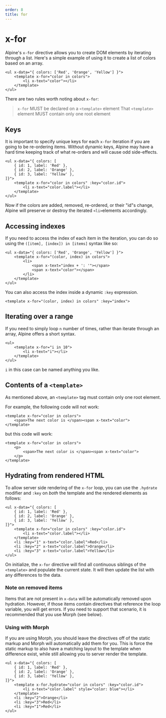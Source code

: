 ```yaml
---
order: 8
title: for
---
```


# x-for

Alpine's `x-for` directive allows you to create DOM elements by iterating through a list. Here's a simple example of using it to create a list of colors based on an array.

```alpine
<ul x-data="{ colors: ['Red', 'Orange', 'Yellow'] }">
    <template x-for="color in colors">
        <li x-text="color"></li>
    </template>
</ul>
```

<!-- START_VERBATIM -->
<div class="demo">
    <ul x-data="{ colors: ['Red', 'Orange', 'Yellow'] }">
        <template x-for="color in colors">
            <li x-text="color"></li>
        </template>
    </ul>
</div>
<!-- END_VERBATIM -->

There are two rules worth noting about `x-for`:

>`x-for` MUST be declared on a `<template>` element
> That `<template>` element MUST contain only one root element

<a name="keys"></a>
## Keys

It is important to specify unique keys for each `x-for` iteration if you are going to be re-ordering items. Without dynamic keys, Alpine may have a hard time keeping track of what re-orders and will cause odd side-effects.

```alpine
<ul x-data="{ colors: [
    { id: 1, label: 'Red' },
    { id: 2, label: 'Orange' },
    { id: 3, label: 'Yellow' },
]}">
    <template x-for="color in colors" :key="color.id">
        <li x-text="color.label"></li>
    </template>
</ul>
```

Now if the colors are added, removed, re-ordered, or their "id"s change, Alpine will preserve or destroy the iterated `<li>`elements accordingly.

<a name="accessing-indexes"></a>
## Accessing indexes

If you need to access the index of each item in the iteration, you can do so using the `([item], [index]) in [items]` syntax like so:

```alpine
<ul x-data="{ colors: ['Red', 'Orange', 'Yellow'] }">
    <template x-for="(color, index) in colors">
        <li>
            <span x-text="index + ': '"></span>
            <span x-text="color"></span>
        </li>
    </template>
</ul>
```

You can also access the index inside a dynamic `:key` expression.

```alpine
<template x-for="(color, index) in colors" :key="index">
```

<a name="iterating-over-a-range"></a>
## Iterating over a range

If you need to simply loop `n` number of times, rather than iterate through an array, Alpine offers a short syntax.

```alpine
<ul>
    <template x-for="i in 10">
        <li x-text="i"></li>
    </template>
</ul>
```

`i` in this case can be named anything you like.

<a name="contents-of-a-template"></a>
## Contents of a `<template>`

As mentioned above, an `<template>` tag must contain only one root element.

For example, the following code will not work:

```alpine
<template x-for="color in colors">
    <span>The next color is </span><span x-text="color">
</template>
```

but this code will work:
```alpine
<template x-for="color in colors">
    <p>
        <span>The next color is </span><span x-text="color">
    </p>
</template>
```

<a name="hydrating-from-rendered-html"></a>
## Hydrating from rendered HTML
To allow server side rendering of the `x-for` loop, you can use the `.hydrate` modifier and `:key` on _both_ the template and the rendered elements as follows:
```alpine
<ul x-data="{ colors: [
    { id: 1, label: 'Red' },
    { id: 2, label: 'Orange' },
    { id: 3, label: 'Yellow' },
]}">
    <template x-for="color in colors" :key="color.id">
        <li x-text="color.label"></li>
    </template>
    <li :key="1" x-text="color.label">Red</li>
    <li :key="2" x-text="color.label">Orange</li>
    <li :key="3" x-text="color.label">Yellow</li>
</ul>
```

On initialize, the `x-for` directive will find all continuous siblings of the `<template>` and populate the current state. It will then update the list with any differences to the data.

### Note on removed items
Items that are not present in `x-data` will be automatically removed upon hydration. However, if those items contain directives that reference the loop variable, you will get errors. If you need to support that scenario, it is recommended that you use Morph (see below).

### Using with Morph
If you are using Morph, you should leave the directives off of the static markup and Morph will automatically add them for you. This is force the static markup to also have a matching layout to the template when difference exist, while still allowing you to server render the template.

```alpine
<ul x-data="{ colors: [
    { id: 1, label: 'Red' },
    { id: 2, label: 'Orange' },
    { id: 3, label: 'Yellow' },
]}">
    <template x-for.hydrate="color in colors" :key="color.id">
        <li x-text="color.label" style="color: blue"></li>
    </template>
    <li :key="2">Orange</li>
    <li :key="3">Red</li>
    <li :key="1">Red</li>
</ul>
```
